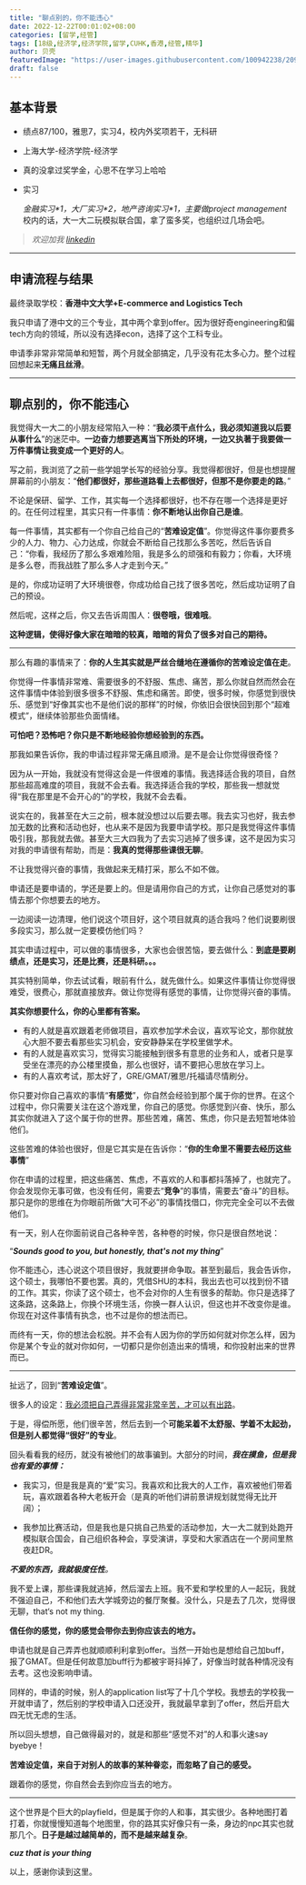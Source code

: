 ```yaml
---
title: "聊点别的，你不能违心"
date: 2022-12-22T00:01:02+08:00
categories: [留学,经管]
tags: [18级,经济学,经济学院,留学,CUHK,香港,经管,精华]
author: 贝壳
featuredImage: "https://user-images.githubusercontent.com/100942238/209101623-230130f8-bc31-4bc2-8972-966d19a609e9.jpg"
draft: false
---
```




## **基本背景**

- 绩点87/100，雅思7，实习4，校内外奖项若干，无科研

- 上海大学-经济学院-经济学

- 真的没拿过奖学金，心思不在学习上哈哈

- 实习

  *金融实习\*1，大厂实习\*2，地产咨询实习\*1，主要做project management*
  校内的话，大一大二玩模拟联合国，拿了蛮多奖，也组织过几场会吧。

> *欢迎加我 [linkedin](https://cn.linkedin.com/in/xinyi-zhang-73a5521a4?trk=profile-badge)*



---

## **申请流程与结果**

最终录取学校：**香港中文大学+E-commerce and Logistics Tech**

我只申请了港中文的三个专业，其中两个拿到offer。因为很好奇engineering和偏tech方向的领域，所以没有选择econ，选择了这个工科专业。

申请季非常非常简单和短暂，两个月就全部搞定，几乎没有花太多心力。整个过程回想起来**无痛且丝滑**。



---

## **聊点别的，你不能违心**

我觉得大一大二的小朋友经常陷入一种：“**我必须干点什么，我必须知道我以后要从事什么**”的迷茫中。**一边奋力想要逃离当下所处的环境，一边又执著于我要做一万件事情让我变成一个更好的人**。

写之前，我浏览了之前一些学姐学长写的经验分享。我觉得都很好，但是也想提醒屏幕前的小朋友：“**他们都很好，那些道路看上去都很好，但那不是你要走的路**。”

不论是保研、留学、工作，其实每一个选择都很好，也不存在哪一个选择是更好的。在任何过程里，其实只有一件事情：**你不断地认出你自己是谁**。 

每一件事情，其实都有一个你自己给自己的“**苦难设定值**”。你觉得这件事你要费多少的人力、物力、心力达成，你就会不断给自己找那么多苦吃，然后告诉自己：“你看，我经历了那么多艰难险阻，我是多么的顽强和有毅力；你看，大环境是多么卷，而我战胜了那么多人才走到今天。”

是的，你成功证明了大环境很卷，你成功给自己找了很多苦吃，然后成功证明了自己的预设。

然后呢，这样之后，你又去告诉周围人：**很卷哦，很难哦**。

**这种逻辑，使得好像大家在暗暗的较真，暗暗的背负了很多对自己的期待。**

---

那么有趣的事情来了：**你的人生其实就是严丝合缝地在遵循你的苦难设定值在走**。

你觉得一件事情非常难、需要很多的不舒服、焦虑、痛苦，那么你就自然而然会在这件事情中体验到很多很多不舒服、焦虑和痛苦。即使，很多时候，你感觉到很快乐、感觉到“好像其实也不是他们说的那样”的时候，你依旧会很快回到那个“超难模式”，继续体验那些负面情绪。



 **可怕吧？恐怖吧？你只是不断地经验你想经验到的东西。**

 

那我如果告诉你，我的申请过程非常无痛且顺滑。是不是会让你觉得很奇怪？ 

因为从一开始，我就没有觉得这会是一件很难的事情。我选择适合我的项目，自然那些超高难度的项目，我就不会去看。我选择适合我的学校，那些我一想就觉得“我在那里是不会开心的”的学校，我就不会去看。 

说实在的，我甚至在大三之前，根本就没想过以后要去哪。我去实习也好，我去参加无数的比赛和活动也好，也从来不是因为我要申请学校。那只是我觉得这件事情吸引我，那我就去做。甚至大三大四我为了去实习逃掉了很多课，这不是因为实习对我的申请很有帮助，而是：**我真的觉得那些课很无聊**。

 不让我觉得兴奋的事情，我做起来无精打采，那么不如不做。

申请还是要申请的，学还是要上的。但是请用你自己的方式，让你自己感觉对的事情去那个你想要去的地方。

一边阅读一边清理，他们说这个项目好，这个项目就真的适合我吗？他们说要刷很多段实习，那么就一定要模仿他们吗？

其实申请过程中，可以做的事情很多，大家也会很苦恼，要去做什么：**到底是要刷绩点，还是实习，还是比赛，还是科研。。。**

其实特别简单，你去试试看，眼前有什么，就先做什么。如果这件事情让你觉得很难受，很费心，那就直接放弃。做让你觉得有感觉的事情，让你觉得兴奋的事情。

**其实你想要什么，你的心里都有答案。**

- 有的人就是喜欢跟着老师做项目，喜欢参加学术会议，喜欢写论文，那你就放心大胆不要去看那些实习机会，安安静静呆在学校里做学术。
- 有的人就是喜欢实习，觉得实习能接触到很多有意思的业务和人，或者只是享受坐在漂亮的办公楼里摸鱼，那么也很好，请不要把心思放在学习上。
- 有的人喜欢考试，那太好了，GRE/GMAT/雅思/托福请尽情刷分。

 

你只要对你自己喜欢的事情“**有感觉**”，你自然会经验到那个属于你的世界。在这个过程中，你只需要关注在这个游戏里，你自己的感觉。你感觉到兴奋、快乐，那么其实你就进入了这个属于你的世界。那些苦难，痛苦、焦虑，你只是去短暂地体验他们。

这些苦难的体验也很好，但是它其实是在告诉你：“**你的生命里不需要去经历这些事情**”



你在申请的过程里，把这些痛苦、焦虑，不喜欢的人和事都抖落掉了，也就完了。你会发现你无事可做，也没有任何，需要去“**竞争**”的事情，需要去“奋斗”的目标。那只是你的思维在为你眼前所做“大可不必”的事情找借口，你完完全全可以不去做他们。

 

有一天，别人在你面前说自己各种辛苦，各种卷的时候，你只是很自然地说：

“***Sounds good to you, but honestly, that's not my thing***”

 

你不能违心，违心说这个项目很好，我就要拼命争取。甚至到最后，我会告诉你，这个硕士，我哪怕不要也罢。真的，凭借SHU的本科，我出去也可以找到份不错的工作。其实，你读了这个硕士，也不会对你的人生有很多的帮助。你只是选择了这条路，这条路上，你换个环境生活，你换一群人认识，但这也并不改变你是谁。你现在对这件事情有执念，也不过是你的想法而已。

而终有一天，你的想法会松脱。并不会有人因为你的学历如何就对你怎么样，因为你是某个专业的就对你如何，一切都只是你创造出来的情境，和你投射出来的世界而已。

---

扯远了，回到“**苦难设定值**”。

很多人的设定：<u>我必须把自己弄得非常非常辛苦，才可以有出路</u>。

于是，得偿所愿，他们很辛苦，然后去到一个**可能呆着不太舒服、学着不太起劲，但是别人都觉得“很好”的专业**。



回头看看我的经历，就没有被他们的故事骗到。大部分的时间，***我在摸鱼，但是我也有爱的事情：***

- 我实习，但是我是真的“爱”实习。我喜欢和比我大的人工作，喜欢被他们带着玩，喜欢跟着各种大老板开会（是真的听他们讲前景讲规划就觉得无比开阔）；

- 我参加比赛活动，但是我也是只挑自己热爱的活动参加，大一大二就到处跑开模拟联合国会，自己组织各种会，享受演讲，享受和大家酒店在一个房间里熬夜赶DR。

***不爱的东西，我就极度任性**。*

我不爱上课，那些课我就逃掉，然后溜去上班。我不爱和学校里的人一起玩，我就不强迫自己，不和他们去大学城旁边的餐厅聚餐。没什么，只是去了几次，觉得很无聊，that‘s not my thing.

**信任你的感觉，你的感觉会带你去到你应该去的地方。**

申请也就是自己弄弄也就顺顺利利拿到offer。当然一开始也是想给自己加buff，报了GMAT。但是任何故意加buff行为都被宇哥抖掉了，好像当时就各种情况没有去考。这也没影响申请。

同样的，申请的时候，别人的application list写了十几个学校。我想去的学校我一开就申请了，然后别的学校申请入口还没开，我就最早拿到了offer，然后开启大四无忧无虑的生活。

所以回头想想，自己做得最对的，就是和那些“感觉不对”的人和事火速say byebye！

**苦难设定值，来自于对别人的故事的某种眷恋，而忽略了自己的感受。**

跟着你的感觉，你自然会去到你应当去的地方。



---

这个世界是个巨大的playfield，但是属于你的人和事，其实很少。各种地图打着打着，你就慢慢知道每个地图里，你的路其实好像只有一条，身边的npc其实也就那几个。**日子是越过越简单的，而不是越来越复杂**。

***cuz that is your thing***

 

以上，感谢你读到这里。
